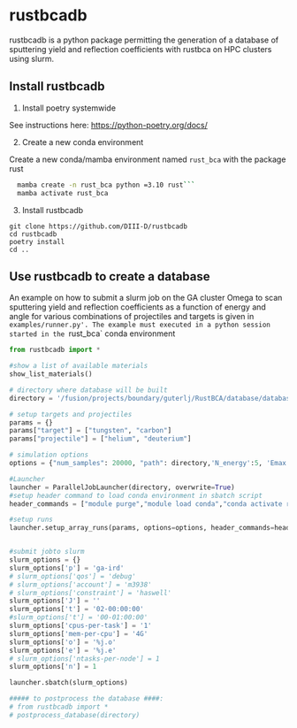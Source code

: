 # rustbcadb
rustbcadb is a python package permitting the generation of a database of sputtering yield and reflection coefficients with rustbca on HPC clusters using slurm.

## Install rustbcadb

1. Install poetry systemwide

See instructions here: https://python-poetry.org/docs/

2. Create a new conda environment

Create a new conda/mamba environment named `rust_bca` with the package rust
```bash
  mamba create -n rust_bca python =3.10 rust```
  mamba activate rust_bca
```

3. Install rustbcadb

```
git clone https://github.com/DIII-D/rustbcadb
cd rustbcadb
poetry install
cd ..
```
## Use rustbcadb to create a database

An example on how to submit a slurm job on the GA cluster Omega to scan sputtering yield and reflection coefficients as a function of energy and angle for various combinations of projectiles and targets is given in `examples/runner.py'. The example must executed in a python session started in the `rust_bca` conda environment

```python
from rustbcadb import *

#show a list of available materials
show_list_materials()

# directory where database will be built
directory = '/fusion/projects/boundary/guterlj/RustBCA/database/database_test'

# setup targets and projectiles
params = {}
params["target"] = ["tungsten", "carbon"]
params["projectile"] = ["helium", "deuterium"]

# simulation options
options = {"num_samples": 20000, "path": directory,'N_energy':5, 'Emax':1000, 'N_theta':2}

#Launcher
launcher = ParallelJobLauncher(directory, overwrite=True)
#setup header command to load conda environment in sbatch script
header_commands = ["module purge","module load conda","conda activate rust_bca"]

#setup runs
launcher.setup_array_runs(params, options=options, header_commands=header_commands)


#submit jobto slurm
slurm_options = {}
slurm_options['p'] = 'ga-ird'
# slurm_options['qos'] = 'debug'
# slurm_options['account'] = 'm3938'
# slurm_options['constraint'] = 'haswell'
slurm_options['J'] = ''
slurm_options['t'] = '02-00:00:00'
#slurm_options['t'] = '00-01:00:00'
slurm_options['cpus-per-task'] = '1'
slurm_options['mem-per-cpu'] = '4G'
slurm_options['o'] = '%j.o'
slurm_options['e'] = '%j.e'
# slurm_options['ntasks-per-node'] = 1
slurm_options['n'] = 1

launcher.sbatch(slurm_options)

##### to postprocess the database ####:
# from rustbcadb import *   
# postprocess_database(directory)
```

